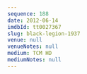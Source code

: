 ```yaml
---
sequence: 188
date: 2012-06-14
imdbId: tt0027367
slug: black-legion-1937
venue: null
venueNotes: null
medium: TCM HD
mediumNotes: null
---
```


